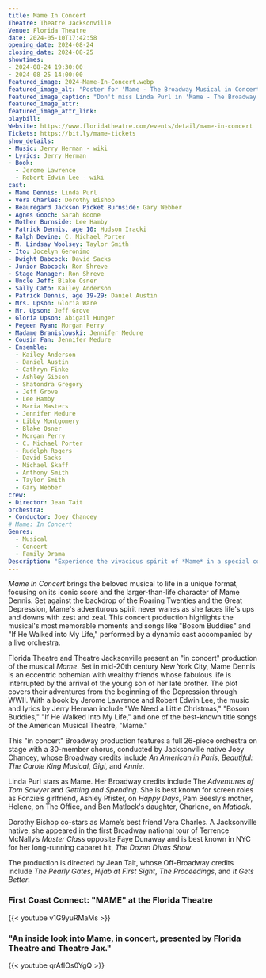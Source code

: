 ```yaml
--- 
title: Mame In Concert
Theatre: Theatre Jacksonville
Venue: Florida Theatre
date: 2024-05-10T17:42:58
opening_date: 2024-08-24
closing_date: 2024-08-25
showtimes:
- 2024-08-24 19:30:00
- 2024-08-25 14:00:00
featured_image: 2024-Mame-In-Concert.webp
featured_image_alt: "Poster for 'Mame - The Broadway Musical in Concert!' featuring Linda Purl. The image shows a grand staircase with a portrait of Linda Purl centered at the top, overlaid with the blue, star-studded title 'MAME.' Details include the book by Jerome Lawrence and Robert E. Lee, music and lyrics by Jerry Herman, based on the novel by Patrick Dennis and the play 'Auntie Mame.' Directed by Jean Tait, with musical direction by Joey Chancey."
featured_image_caption: "Don't miss Linda Purl in 'Mame - The Broadway Musical in Concert!' Experience this vibrant tale of life’s unexpected adventures, directed by Jean Tait and musically directed by Joey Chancey. Book by Jerome Lawrence and Robert E. Lee."
featured_image_attr: 
featured_image_attr_link: 
playbill:
Website: https://www.floridatheatre.com/events/detail/mame-in-concert
Tickets: https://bit.ly/mame-tickets
show_details: 
- Music: Jerry Herman - wiki
- Lyrics: Jerry Herman
- Book: 
  - Jerome Lawrence
  - Robert Edwin Lee - wiki
cast:
- Mame Dennis: Linda Purl
- Vera Charles: Dorothy Bishop
- Beauregard Jackson Picket Burnside: Gary Webber
- Agnes Gooch: Sarah Boone
- Mother Burnside: Lee Hamby
- Patrick Dennis, age 10: Hudson Iracki
- Ralph Devine: C. Michael Porter
- M. Lindsay Woolsey: Taylor Smith
- Ito: Jocelyn Geronimo
- Dwight Babcock: David Sacks
- Junior Babcock: Ron Shreve
- Stage Manager: Ron Shreve
- Uncle Jeff: Blake Osner
- Sally Cato: Kailey Anderson
- Patrick Dennis, age 19-29: Daniel Austin
- Mrs. Upson: Gloria Ware
- Mr. Upson: Jeff Grove
- Gloria Upson: Abigail Hunger
- Pegeen Ryan: Morgan Perry
- Madame Branislowski: Jennifer Medure
- Cousin Fan: Jennifer Medure
- Ensemble: 
  - Kailey Anderson 
  - Daniel Austin
  - Cathryn Finke
  - Ashley Gibson
  - Shatondra Gregory
  - Jeff Grove
  - Lee Hamby
  - Maria Masters
  - Jennifer Medure
  - Libby Montgomery
  - Blake Osner
  - Morgan Perry
  - C. Michael Porter
  - Rudolph Rogers
  - David Sacks
  - Michael Skaff
  - Anthony Smith
  - Taylor Smith
  - Gary Webber
crew:
- Director: Jean Tait
orchestra:
- Conductor: Joey Chancey
# Mame: In Concert
Genres:
  - Musical
  - Concert
  - Family Drama
Description: "Experience the vivacious spirit of *Mame* in a special concert production, celebrating the musical's timeless songs and the irrepressible charm of its titular character."
---
```

*Mame In Concert* brings the beloved musical to life in a unique format, focusing on its iconic score and the larger-than-life character of Mame Dennis. Set against the backdrop of the Roaring Twenties and the Great Depression, Mame's adventurous spirit never wanes as she faces life's ups and downs with zest and zeal. This concert production highlights the musical's most memorable moments and songs like "Bosom Buddies" and "If He Walked into My Life," performed by a dynamic cast accompanied by a live orchestra. 

Florida Theatre and Theatre Jacksonville present an "in concert" production of the musical *Mame*. Set in mid-20th century New York City, Mame Dennis is an eccentric bohemian with wealthy friends whose fabulous life is interrupted by the arrival of the young son of her late brother. The plot covers their adventures from the beginning of the Depression through WWII. With a book by Jerome Lawrence and Robert Edwin Lee, the music and lyrics by Jerry Herman include "We Need a Little Christmas," "Bosom Buddies," "If He Walked Into My Life," and one of the best-known title songs of the American Musical Theatre, "Mame."

This "in concert" Broadway production features a full 26-piece orchestra on stage with a 30-member chorus, conducted by Jacksonville native Joey Chancey, whose Broadway credits include *An American in Paris*, *Beautiful: The Carole King Musical*, *Gigi*, and *Annie*.

Linda Purl stars as Mame. Her Broadway credits include The *Adventures of Tom Sawyer* and *Getting and Spending*. She is best known for screen roles as Fonzie’s girlfriend, Ashley Pfister, on *Happy Days*, Pam Beesly’s mother, Helene, on The Office, and Ben Matlock's daughter, Charlene, on *Matlock*.

Dorothy Bishop co-stars as Mame’s best friend Vera Charles. A Jacksonville native, she appeared in the first Broadway national tour of Terrence McNally’s *Master Class* opposite Faye Dunaway and is best known in NYC for her long-running cabaret hit, *The Dozen Divas Show*.

The production is directed by Jean Tait, whose Off-Broadway credits include *The Pearly Gates*, *Hijab at First Sight*, *The Proceedings*, and *It Gets Better*.

### First Coast Connect: "MAME" at the Florida Theatre

{{< youtube v1G9yuRMaMs >}}

### "An inside look into Mame, in concert, presented by Florida Theatre and Theatre Jax."

{{< youtube qrAfIOs0YgQ >}}